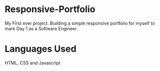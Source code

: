 # Responsive-Portfolio
My First ever project. Building a simple responsive portfolio for myself to mark Day 1 as a Software Engineer.

# Languages Used
HTML, CSS and Javascript


